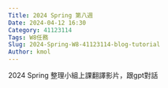 ```yaml
---
Title: 2024 Spring 第八週
Date: 2024-04-12 16:30
Category: 41123114
Tags: W8任務
Slug: 2024-Spring-W8-41123114-blog-tutorial
Author: kmol
---
```


2024 Spring 整理小組上課翻譯影片，跟gpt對話

<!-- PELICAN_END_SUMMARY -->
